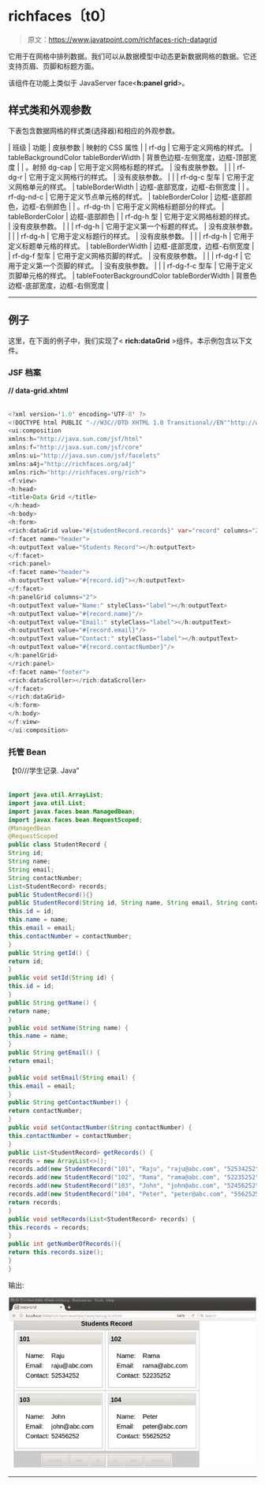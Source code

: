 # richfaces〔t0〕

> 原文：<https://www.javatpoint.com/richfaces-rich-datagrid>

它用于在网格中排列数据。我们可以从数据模型中动态更新数据网格的数据。它还支持页眉、页脚和标题方面。

该组件在功能上类似于 JavaServer face<**h:panel grid**>。

## 样式类和外观参数

下表包含数据网格的样式类(选择器)和相应的外观参数。

| 班级 | 功能 | 皮肤参数 | 映射的 CSS 属性 |
| rf-dg | 它用于定义网格的样式。 | tableBackgroundColor tableBorderWidth | 背景色边框-左侧宽度，边框-顶部宽度 |
| 。射频 dg-cap | 它用于定义网格标题的样式。 | 没有皮肤参数。 |  |
| rf-dg-r | 它用于定义网格行的样式。 | 没有皮肤参数。 |  |
| rf-dg-c 型车 | 它用于定义网格单元的样式。 | tableBorderWidth | 边框-底部宽度，边框-右侧宽度 |
| 。rf-dg-nd-c | 它用于定义节点单元格的样式。 | tableBorderColor | 边框-底部颜色，边框-右侧颜色 |
| 。rf-dg-th | 它用于定义网格标题部分的样式。 | tableBorderColor | 边框-底部颜色 |
| rf-dg-h 型 | 它用于定义网格标题的样式。 | 没有皮肤参数。 |  |
| rf-dg-h | 它用于定义第一个标题的样式。 | 没有皮肤参数。 |  |
| rf-dg-h | 它用于定义标题行的样式。 | 没有皮肤参数。 |  |
| rf-dg-h | 它用于定义标题单元格的样式。 | tableBorderWidth | 边框-底部宽度，边框-右侧宽度 |
| rf-dg-f 型车 | 它用于定义网格页脚的样式。 | 没有皮肤参数。 |  |
| rf-dg-f | 它用于定义第一个页脚的样式。 | 没有皮肤参数。 |  |
| rf-dg-f-c 型车 | 它用于定义页脚单元格的样式。 | tableFooterBackgroundColor tableBorderWidth | 背景色边框-底部宽度，边框-右侧宽度 |

* * *

## 例子

这里，在下面的例子中，我们实现了< **rich:dataGrid** >组件。本示例包含以下文件。

### JSF 档案

**// data-grid.xhtml**

```java

<?xml version='1.0' encoding='UTF-8' ?>
<!DOCTYPE html PUBLIC "-//W3C//DTD XHTML 1.0 Transitional//EN""http://www.w3.org/TR/xhtml1/DTD/xhtml1-transitional.dtd">
<ui:composition 
xmlns:h="http://java.sun.com/jsf/html"
xmlns:f="http://java.sun.com/jsf/core"
xmlns:ui="http://java.sun.com/jsf/facelets"
xmlns:a4j="http://richfaces.org/a4j"
xmlns:rich="http://richfaces.org/rich">
<f:view>
<h:head>
<title>Data Grid </title>
</h:head>
<h:body>
<h:form>
<rich:dataGrid value="#{studentRecord.records}" var="record" columns="2" elements="4" first="1">
<f:facet name="header">
<h:outputText value="Students Record"></h:outputText>
</f:facet>
<rich:panel>
<f:facet name="header">
<h:outputText value="#{record.id}"></h:outputText>
</f:facet>
<h:panelGrid columns="2">
<h:outputText value="Name:" styleClass="label"></h:outputText>
<h:outputText value="#{record.name}"/>
<h:outputText value="Email:" styleClass="label"></h:outputText>
<h:outputText value="#{record.email}"/>
<h:outputText value="Contact:" styleClass="label"></h:outputText>
<h:outputText value="#{record.contactNumber}"/>
</h:panelGrid>
</rich:panel>
<f:facet name="footer">
<rich:dataScroller></rich:dataScroller>
</f:facet>
</rich:dataGrid>
</h:form>
</h:body>
</f:view>
</ui:composition>

```

### 托管 Bean

【t0///学生记录. Java”

```java

import java.util.ArrayList;
import java.util.List;
import javax.faces.bean.ManagedBean;
import javax.faces.bean.RequestScoped;
@ManagedBean
@RequestScoped
public class StudentRecord {
String id;
String name;
String email;
String contactNumber;
List<StudentRecord> records;
public StudentRecord(){}
public StudentRecord(String id, String name, String email, String contactNumber) {
this.id = id;
this.name = name;
this.email = email;
this.contactNumber = contactNumber;
}
public String getId() {
return id;
}
public void setId(String id) {
this.id = id;
}
public String getName() {
return name;
}
public void setName(String name) {
this.name = name;
}
public String getEmail() {
return email;
}
public void setEmail(String email) {
this.email = email;
}
public String getContactNumber() {
return contactNumber;
}
public void setContactNumber(String contactNumber) {
this.contactNumber = contactNumber;
}
public List<StudentRecord> getRecords() {
records = new ArrayList<>();
records.add(new StudentRecord("101", "Raju", "raju@abc.com", "52534252"));
records.add(new StudentRecord("102", "Rama", "rama@abc.com", "52235252"));
records.add(new StudentRecord("103", "John", "john@abc.com", "52456252"));
records.add(new StudentRecord("104", "Peter", "peter@abc.com", "55625252"));
return records;
}
public void setRecords(List<StudentRecord> records) {
this.records = records;
}
public int getNumberOfRecords(){
return this.records.size();
}
}

```

输出:

![RichFaces Datagird 1](img/4fa6a8e50245300eae0bc47901170adf.png)

* * *